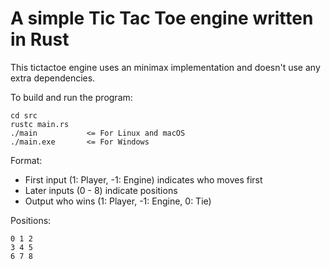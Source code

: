 # A simple Tic Tac Toe engine written in Rust
This tictactoe engine uses an minimax implementation and doesn't use any extra dependencies.

To build and run the program:
```
cd src
rustc main.rs
./main           <= For Linux and macOS
./main.exe       <= For Windows
```

Format:
- First input (1: Player, -1: Engine) indicates who moves first
- Later inputs (0 - 8) indicate positions
- Output who wins (1: Player, -1: Engine, 0: Tie)

Positions:
```
0 1 2
3 4 5
6 7 8
```
